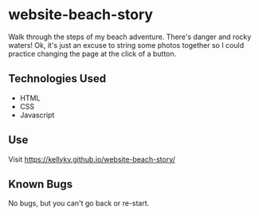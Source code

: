 # website-beach-story
Walk through the steps of my beach adventure. There's danger and rocky waters! Ok, it's just an excuse to string some photos together so I could practice changing the page at the click of a button.

## Technologies Used
* HTML
* CSS
* Javascript

## Use
Visit https://kellyky.github.io/website-beach-story/ 

## Known Bugs
No bugs, but you can't go back or re-start. 

